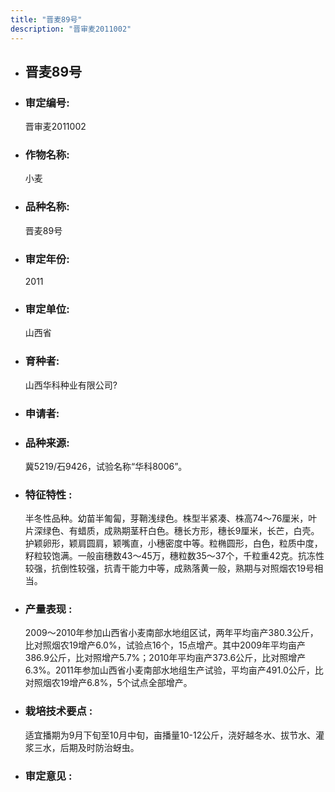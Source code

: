```yaml
---
title: "晋麦89号"
description: "晋审麦2011002"
---
```

* ## 晋麦89号
* ###  审定编号:  
   晋审麦2011002

*  ### 作物名称:  
   小麦

*   ###  品种名称: 
    晋麦89号

*   ### 审定年份: 
    2011

*   ### 审定单位:  
    山西省

*   ### 育种者:  
    山西华科种业有限公司?

*   ### 申请者:  
    

*   ### 品种来源:  
    冀5219/石9426，试验名称“华科8006”。

*   ### 特征特性 : 
    半冬性品种。幼苗半匍匐，芽鞘浅绿色。株型半紧凑、株高74～76厘米，叶片深绿色、有蜡质，成熟期茎秆白色。穗长方形，穗长9厘米，长芒，白壳。护颖卵形，颖肩圆肩，颖嘴直，小穗密度中等。粒椭圆形，白色，粒质中度，籽粒较饱满。一般亩穗数43～45万，穗粒数35～37个，千粒重42克。抗冻性较强，抗倒性较强，抗青干能力中等，成熟落黄一般，熟期与对照烟农19号相当。

*   ### 产量表现 : 
    2009～2010年参加山西省小麦南部水地组区试，两年平均亩产380.3公斤，比对照烟农19增产6.0%，试验点16个，15点增产。其中2009年平均亩产386.9公斤，比对照增产5.7%；2010年平均亩产373.6公斤，比对照增产6.3%。2011年参加山西省小麦南部水地组生产试验，平均亩产491.0公斤，比对照烟农19增产6.8%，5个试点全部增产。

*   ### 栽培技术要点 : 
    适宜播期为9月下旬至10月中旬，亩播量10-12公斤，浇好越冬水、拔节水、灌浆三水，后期及时防治蚜虫。

*   ### 审定意见 : 
    
